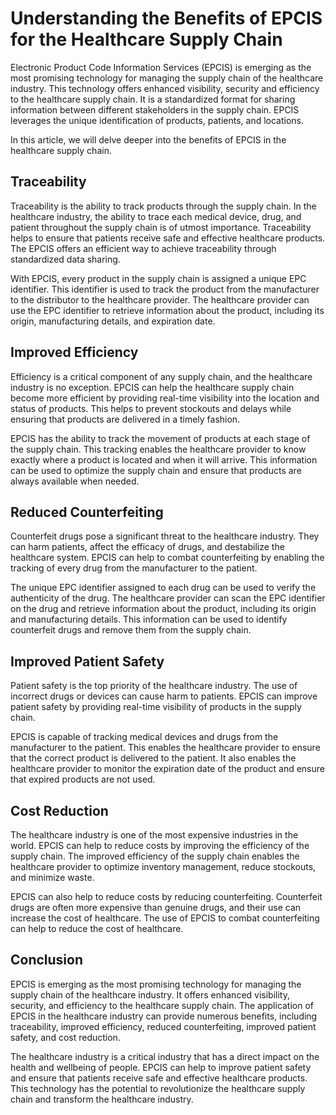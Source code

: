 # Understanding the Benefits of EPCIS for the Healthcare Supply Chain

Electronic Product Code Information Services (EPCIS) is emerging as the most promising technology for managing the supply chain of the healthcare industry. This technology offers enhanced visibility, security and efficiency to the healthcare supply chain. It is a standardized format for sharing information between different stakeholders in the supply chain. EPCIS leverages the unique identification of products, patients, and locations.

In this article, we will delve deeper into the benefits of EPCIS in the healthcare supply chain.

## Traceability

Traceability is the ability to track products through the supply chain. In the healthcare industry, the ability to trace each medical device, drug, and patient throughout the supply chain is of utmost importance. Traceability helps to ensure that patients receive safe and effective healthcare products. The EPCIS offers an efficient way to achieve traceability through standardized data sharing.

With EPCIS, every product in the supply chain is assigned a unique EPC identifier. This identifier is used to track the product from the manufacturer to the distributor to the healthcare provider. The healthcare provider can use the EPC identifier to retrieve information about the product, including its origin, manufacturing details, and expiration date.

## Improved Efficiency

Efficiency is a critical component of any supply chain, and the healthcare industry is no exception. EPCIS can help the healthcare supply chain become more efficient by providing real-time visibility into the location and status of products. This helps to prevent stockouts and delays while ensuring that products are delivered in a timely fashion.

EPCIS has the ability to track the movement of products at each stage of the supply chain. This tracking enables the healthcare provider to know exactly where a product is located and when it will arrive. This information can be used to optimize the supply chain and ensure that products are always available when needed.

## Reduced Counterfeiting

Counterfeit drugs pose a significant threat to the healthcare industry. They can harm patients, affect the efficacy of drugs, and destabilize the healthcare system. EPCIS can help to combat counterfeiting by enabling the tracking of every drug from the manufacturer to the patient.

The unique EPC identifier assigned to each drug can be used to verify the authenticity of the drug. The healthcare provider can scan the EPC identifier on the drug and retrieve information about the product, including its origin and manufacturing details. This information can be used to identify counterfeit drugs and remove them from the supply chain.

## Improved Patient Safety

Patient safety is the top priority of the healthcare industry. The use of incorrect drugs or devices can cause harm to patients. EPCIS can improve patient safety by providing real-time visibility of products in the supply chain.

EPCIS is capable of tracking medical devices and drugs from the manufacturer to the patient. This enables the healthcare provider to ensure that the correct product is delivered to the patient. It also enables the healthcare provider to monitor the expiration date of the product and ensure that expired products are not used.

## Cost Reduction

The healthcare industry is one of the most expensive industries in the world. EPCIS can help to reduce costs by improving the efficiency of the supply chain. The improved efficiency of the supply chain enables the healthcare provider to optimize inventory management, reduce stockouts, and minimize waste.

EPCIS can also help to reduce costs by reducing counterfeiting. Counterfeit drugs are often more expensive than genuine drugs, and their use can increase the cost of healthcare. The use of EPCIS to combat counterfeiting can help to reduce the cost of healthcare.

## Conclusion

EPCIS is emerging as the most promising technology for managing the supply chain of the healthcare industry. It offers enhanced visibility, security, and efficiency to the healthcare supply chain. The application of EPCIS in the healthcare industry can provide numerous benefits, including traceability, improved efficiency, reduced counterfeiting, improved patient safety, and cost reduction.

The healthcare industry is a critical industry that has a direct impact on the health and wellbeing of people. EPCIS can help to improve patient safety and ensure that patients receive safe and effective healthcare products. This technology has the potential to revolutionize the healthcare supply chain and transform the healthcare industry.

